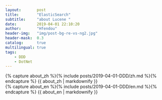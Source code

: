```yaml
---
layout:       post
title:        "ElasticSearch"
subtitle:     "about Lucene "
date:         2019-04-01 22:10:20
author:       "Hfendou"
header-img:   "img/post-bg-re-vs-ng2.jpg"
header-mask:  0.3
catalog:      true
multilingual: true
tags:
    - DDD
    - DotNet
---
```


<!-- Chinese Version -->
<div class="zh post-container">
    {% capture about_zh %}{% include posts/2019-04-01-DDD/zh.md %}{% endcapture %}
    {{ about_zh | markdownify }}
</div>

<!-- English Version -->
<div class="en post-container">
    {% capture about_en %}{% include posts/2019-04-01-DDD/en.md %}{% endcapture %}
    {{ about_en | markdownify }}
</div>